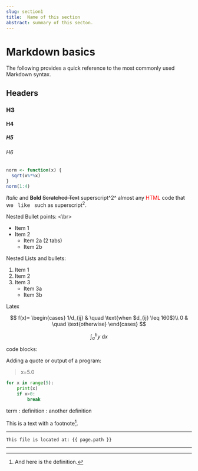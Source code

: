 ```yaml
---
slug: section1
title:  Name of this section
abstract: summary of this secton.
---
```


# Markdown basics 
The following provides a quick reference to the most commonly used Markdown syntax.


## Headers
### H3
#### H4
##### H5
###### H6

```r
norm <- function(x) {
  sqrt(x%*%x)
}
norm(1:4)
```

*Italic* and **Bold**
~~Scratched Text~~
superscript^2^
almost any <span style="color:red;">HTML</span> code that we &nbsp; <kbd>like</kbd> &nbsp; such as superscript<sup>2</sup>.

Nested Bullet points:
<\br>
- Item 1
- Item 2
    - Item 2a (2 tabs)
    - Item 2b

Nested Lists and bullets:
1. Item 1
2. Item 2
3. Item 3
    - Item 3a
    - Item 3b

Latex

$$
f(x)=
\begin{cases}
1/d_{ij} & \quad \text{when $d_{ij} \leq 160$}\\ 
0 & \quad \text{otherwise}
\end{cases}
$$

$$\int_a^b y \: \mathrm{d}x$$


code blocks:



Adding a quote or output of a program:
> x=5.0


~~~python
for x in range(5):
    print(x)
    if x>0:
        break
~~~

term
: definition
: another definition


This is a text with a
footnote[^1].

[^1]: And here is the definition.

---
```
This file is located at: {{ page.path }}
```
---
